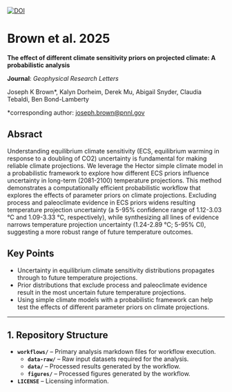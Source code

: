 <!-- badges: start -->
[![DOI](https://zenodo.org/badge/DOI/10.5281/zenodo.13943103.svg)](https://doi.org/10.5281/zenodo.13943103)

<!-- badges: end -->
# Brown et al. 2025 

**The effect of different climate sensitivity priors on projected climate: A probabilistic analysis**

**Journal**: *Geophysical Research Letters*

Joseph K Brown*, Kalyn Dorheim, Derek Mu, Abigail Snyder, Claudia Tebaldi, Ben Bond-Lamberty

*corresponding author: [joseph.brown@pnnl.gov](joseph.brown@pnnl.gov)

## Absract

Understanding equilibrium climate sensitivity (ECS, equilibrium warming in response to a doubling of CO2) uncertainty is fundamental for making reliable climate projections. We leverage the Hector simple climate model in a probabilistic framework to explore how different ECS priors influence uncertainty in long-term (2081-2100) temperature projections. This method demonstrates a computationally efficient probabilistic workflow that explores the effects of parameter priors on climate projections. Excluding process and paleoclimate evidence in ECS priors widens resulting temperature projection uncertainty (a 5-95% confidence range of 1.12-3.03 ℃ and 1.09-3.33 ℃, respectively), while synthesizing all lines of evidence narrows temperature projection uncertainty (1.24-2.89 ℃; 5-95% CI), suggesting a  more robust range of future temperature outcomes.

## Key Points

- Uncertainty in equilibrium climate sensitivity distributions propagates through to future temperature projections.
- Prior distributions that exclude process and paleoclimate evidence result in the most uncertain future temperature projections.
- Using simple climate models with a probabilistic framework can help test the effects of different parameter priors on climate projections.

---

## 1. Repository Structure

- **`workflows/`** – Primary analysis markdown files for workflow execution.  
  -   **`data-raw/`** – Raw input datasets required for the analysis.  
  -   **`data/`** – Processed results generated by the workflow.
  -   **`figures/`** – Processed figures generated by the workflow.
- **`LICENSE`** – Licensing information.  
